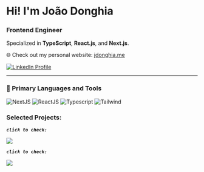 # Hi! I'm João Donghia
### Frontend Engineer

Specialized in **TypeScript**, **React.js**, and **Next.js**.

🌐 Check out my personal website: <a href="https://jdonghia.me/" target="_blank">jdonghia.me</a>

<div>                                                                              
  <a href="https://www.linkedin.com/in/joão-donghia-4a0379200/" target="_blank">
    <img src="https://img.shields.io/badge/-LinkedIn-%230077B5?style=for-the-badge&logo=linkedin&logoColor=white" alt="LinkedIn Profile">
  </a>
</div>

---

### 🧰 Primary Languages and Tools

<div>
  <img alt="NextJS" src="https://img.shields.io/badge/Next-black?style=for-the-badge&logo=next.js&logoColor=white"/>
  <img alt="ReactJS" src="https://img.shields.io/badge/React-20232A?style=for-the-badge&logo=react&logoColor=61DAFB"/>
  <img alt="Typescript" src="https://img.shields.io/badge/TypeScript-007ACC?style=for-the-badge&logo=typescript&logoColor=white"/>
  <img alt="Tailwind" src="https://img.shields.io/badge/Tailwind_CSS-38B2AC?style=for-the-badge&logo=tailwind-css&logoColor=white"/>
</div>

### Selected Projects:
***`click to check:`***
<div>   
  <a href="https://jdonghiacssmotion.vercel.app/" target="_blank">
    <img src="https://media3.giphy.com/media/v1.Y2lkPTc5MGI3NjExMml0bWN4cjQ2N3drMGxhNTZkOTY2M3duZGphN3dveGRsYnIyMDRyeSZlcD12MV9pbnRlcm5hbF9naWZfYnlfaWQmY3Q9Zw/JLCCs9Iwril2MDDRyO/giphy.gif"/>
  </a>
</div>

***`click to check:`***
<div>   
 <a href="https://jdonghia.me" target="_blank">
    <img src="https://media2.giphy.com/media/v1.Y2lkPTc5MGI3NjExdWc1djhpeG0yYzZwbzdxZGcwenk5Mjh3aTFuZ25mMWhvcXI4NG84aSZlcD12MV9pbnRlcm5hbF9naWZfYnlfaWQmY3Q9Zw/AyfqWszQzSXItvgkG9/giphy.gif"/>
  </a>
</div>





